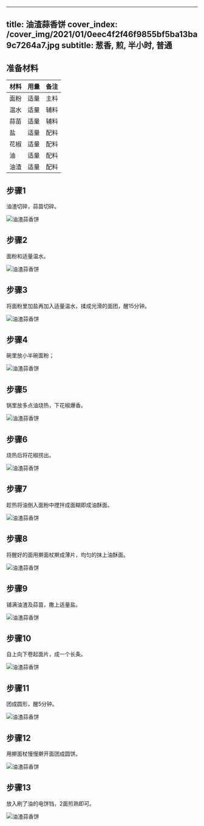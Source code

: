 
---
title: 油渣蒜香饼
cover_index: /cover_img/2021/01/0eec4f2f46f9855bf5ba13ba9c7264a7.jpg
subtitle: 葱香, 煎, 半小时, 普通
---

## 准备材料

| 材料     | 用量 | 备注|
| ------- | ----- | --- |
| 面粉 | 适量| 主料 |
| 温水 | 适量| 辅料 |
| 蒜苗 | 适量| 辅料 |
| 盐 | 适量| 配料 |
| 花椒 | 适量| 配料 |
| 油 | 适量| 配料 |
| 油渣 | 适量| 配料 |

## 步骤1

油渣切碎，蒜苗切碎。

![油渣蒜香饼](https://i8.meishichina.com/attachment/recipe/201010/201010242223522.jpg?x-oss-process=style/p320) 

## 步骤2

面粉和适量温水。

![油渣蒜香饼](https://i8.meishichina.com/attachment/recipe/201010/201010242224279.jpg?x-oss-process=style/p320) 

## 步骤3

将面粉里加盐再加入适量温水，揉成光滑的面团，醒15分钟。

![油渣蒜香饼](https://i8.meishichina.com/attachment/recipe/201010/201010242224479.jpg?x-oss-process=style/p320) 

## 步骤4

碗里放小半碗面粉；

![油渣蒜香饼](https://i8.meishichina.com/attachment/recipe/201010/201010242225125.jpg?x-oss-process=style/p320) 

## 步骤5

锅里放多点油烧热，下花椒爆香。

![油渣蒜香饼](https://i8.meishichina.com/attachment/recipe/201010/201010242225361.jpg?x-oss-process=style/p320) 

## 步骤6

烧热后将花椒捞出。

![油渣蒜香饼](https://i8.meishichina.com/attachment/recipe/201010/201010242225567.jpg?x-oss-process=style/p320) 

## 步骤7

趁热将油倒入面粉中搅拌成面糊即成油酥面。

![油渣蒜香饼](https://i8.meishichina.com/attachment/recipe/201010/201010242226106.jpg?x-oss-process=style/p320) 

## 步骤8

将醒好的面用擀面杖擀成薄片，均匀的抹上油酥面。

![油渣蒜香饼](https://i8.meishichina.com/attachment/recipe/201010/201010242227001.jpg?x-oss-process=style/p320) 

## 步骤9

铺满油渣及蒜苗，撒上适量盐。

![油渣蒜香饼](https://i8.meishichina.com/attachment/recipe/201010/201010242227560.jpg?x-oss-process=style/p320) 

## 步骤10

自上向下卷起面片，成一个长条。

![油渣蒜香饼](https://i8.meishichina.com/attachment/recipe/201010/201010242228161.jpg?x-oss-process=style/p320) 

## 步骤11

团成圆形，醒5分钟。

![油渣蒜香饼](https://i8.meishichina.com/attachment/recipe/201010/201010242228403.jpg?x-oss-process=style/p320) 

## 步骤12

用擀面杖慢慢擀开面团成圆饼。

![油渣蒜香饼](https://i8.meishichina.com/attachment/recipe/201010/201010242229034.jpg?x-oss-process=style/p320) 

## 步骤13

放入刷了油的电饼铛，2面煎熟即可。

![油渣蒜香饼](https://i8.meishichina.com/attachment/recipe/201010/201010242229597.jpg?x-oss-process=style/p320) 

